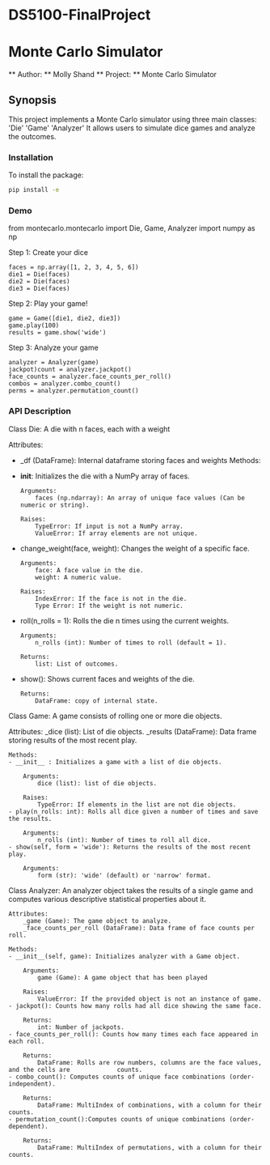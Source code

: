 # DS5100-FinalProject

# Monte Carlo Simulator

** Author: ** Molly Shand
** Project: ** Monte Carlo Simulator

## Synopsis
This project implements a Monte Carlo simulator using three main classes:
'Die'
'Game'
'Analyzer'
It allows users to simulate dice games and analyze the outcomes.

### Installation
To install the package:
```bash
pip install -e
```

### Demo
from montecarlo.montecarlo import Die, Game, Analyzer
import numpy as np

Step 1: Create your dice
```
faces = np.array([1, 2, 3, 4, 5, 6])
die1 = Die(faces)
die2 = Die(faces)
die3 = Die(faces)
```
Step 2: Play your game!
```
game = Game([die1, die2, die3])
game.play(100)
results = game.show('wide')
```

Step 3: Analyze your game
```
analyzer = Analyzer(game)
jackpot)count = analyzer.jackpot()
face_counts = analyzer.face_counts_per_roll()
combos = analyzer.combo_count()
perms = analyzer.permutation_count()
```

### API Description

Class Die: A die with n faces, each with a weight

  Attributes:
  - _df (DataFrame): Internal dataframe storing faces and weights
  Methods:
  
  - __init__: Initializes the die with a NumPy array of faces.
    
        Arguments:
            faces (np.ndarray): An array of unique face values (Can be numeric or string).
    
        Raises: 
            TypeError: If input is not a NumPy array.
            ValueError: If array elements are not unique.
  - change_weight(face, weight): Changes the weight of a specific face.
    
        Arguments:
            face: A face value in the die.
            weight: A numeric value.
    
        Raises:
            IndexError: If the face is not in the die.
            Type Error: If the weight is not numeric.
  - roll(n_rolls = 1): Rolls the die n times using the current weights.
    
        Arguments:
            n_rolls (int): Number of times to roll (default = 1).
        
        Returns:
            list: List of outcomes.
  - show(): Shows current faces and weights of the die.
    
        Returns:
            DataFrame: copy of internal state.

Class Game: A game consists of rolling one or more die objects.
  
  Attributes: 
    _dice (list): List of die objects.
    _results (DataFrame): Data frame storing results of the most recent play.

    Methods:
    - __init__ : Initializes a game with a list of die objects.
        
        Arguments:
            dice (list): list of die objects.
        
        Raises:
            TypeError: If elements in the list are not die objects.
    - play(n_rolls: int): Rolls all dice given a number of times and save the results.
        
        Arguments:
            n_rolls (int): Number of times to roll all dice. 
    - show(self, form = 'wide'): Returns the results of the most recent play.
        
        Arguments:
            form (str): 'wide' (default) or 'narrow' format.

Class Analyzer: An analyzer object takes the results of a single game and computes various descriptive statistical properties about it.
    
    Attributes:
        _game (Game): The game object to analyze.
        _face_counts_per_roll (DataFrame): Data frame of face counts per roll.

    Methods:
    - __init__(self, game): Initializes analyzer with a Game object.
        
        Arguments:
            game (Game): A game object that has been played
            
        Raises: 
            ValueError: If the provided object is not an instance of game.
    - jackpot(): Counts how many rolls had all dice showing the same face.
        
        Returns:
            int: Number of jackpots.
    - face_counts_per_roll(): Counts how many times each face appeared in each roll.
        
        Returns:
            DataFrame: Rolls are row numbers, columns are the face values, and the cells are             counts.
    - combo_count(): Computes counts of unique face combinations (order-independent).
        
        Returns:
            DataFrame: MultiIndex of combinations, with a column for their counts.
    - permutation_count():Computes counts of unique combinations (order-dependent).
        
        Returns: 
            DataFrame: MultiIndex of permutations, with a column for their counts.
      
